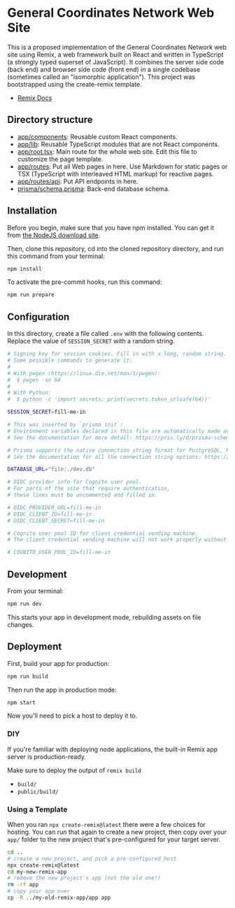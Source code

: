 # General Coordinates Network Web Site

This is a proposed implementation of the General Coordinates Network web site using Remix, a web framework built on React and written in TypeScript (a strongly typed superset of JavaScript). It combines the server side code (back end) and browser side code (front end) in a single codebase (sometimes called an "isomorphic application"). This project was bootstrapped using the create-remix template.

- [Remix Docs](https://remix.run/docs)

## Directory structure

- [app/components](app/components): Reusable custom React components.
- [app/lib](app/lib): Reusable TypeScript modules that are not React components.
- [app/root.tsx](app/root.tsx): Main route for the whole web site. Edit this file to customize the page template.
- [app/routes](app/routes): Put all Web pages in here. Use Markdown for static pages or TSX (TypeScript with interleaved HTML markup) for reactive pages.
- [app/routes/api](app/routes/api): Put API endpoints in here.
- [prisma/schema.prisma](prisma/schema.prisma): Back-end database schema.

## Installation

Before you begin, make sure that you have npm installed. You can get it from
[the NodeJS download site](https://nodejs.org/en/download/).

Then, clone this repository, cd into the cloned repository directory, and run
this command from your terminal:

```sh
npm install
```

To activate the pre-commit hooks, run this command:

```sh
npm run prepare
```

## Configuration

In this directory, create a file called `.env` with the following contents.
Replace the value of `SESSION_SECRET` with a random string.

```sh
# Signing key for session cookies. Fill in with a long, random string.
# Some possible commands to generate it:
#
# With pwgen (https://linux.die.net/man/1/pwgen):
#  $ pwgen -sn 64
#
# With Python:
#  $ python -c 'import secrets; print(secrets.token_urlsafe(64))'

SESSION_SECRET=fill-me-in

# This was inserted by `prisma init`:
# Environment variables declared in this file are automatically made available to Prisma.
# See the documentation for more detail: https://pris.ly/d/prisma-schema#using-environment-variables

# Prisma supports the native connection string format for PostgreSQL, MySQL, SQLite, SQL Server and MongoDB (Preview).
# See the documentation for all the connection string options: https://pris.ly/d/connection-strings

DATABASE_URL="file:./dev.db"

# OIDC provider info for Cognito user pool.
# For parts of the site that require authentication,
# these lines must be uncommented and filled in.

# OIDC_PROVIDER_URL=fill-me-in
# OIDC_CLIENT_ID=fill-me-in
# OIDC_CLIENT_SECRET=fill-me-in

# Cognito user pool ID for client credential vending machine.
# The client credential vending machine will not work properly without this.

# COGNITO_USER_POOL_ID=fill-me-in
```

## Development

From your terminal:

```sh
npm run dev
```

This starts your app in development mode, rebuilding assets on file changes.

## Deployment

First, build your app for production:

```sh
npm run build
```

Then run the app in production mode:

```sh
npm start
```

Now you'll need to pick a host to deploy it to.

### DIY

If you're familiar with deploying node applications, the built-in Remix app server is production-ready.

Make sure to deploy the output of `remix build`

- `build/`
- `public/build/`

### Using a Template

When you ran `npx create-remix@latest` there were a few choices for hosting. You can run that again to create a new project, then copy over your `app/` folder to the new project that's pre-configured for your target server.

```sh
cd ..
# create a new project, and pick a pre-configured host
npx create-remix@latest
cd my-new-remix-app
# remove the new project's app (not the old one!)
rm -rf app
# copy your app over
cp -R ../my-old-remix-app/app app
```
